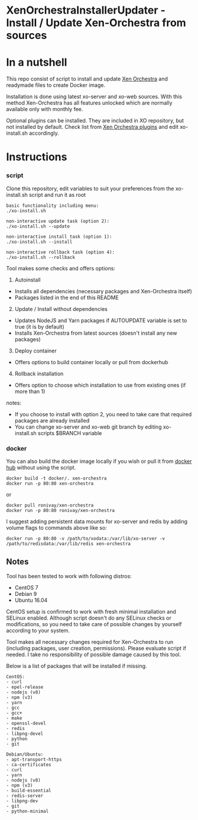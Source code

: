 
# XenOrchestraInstallerUpdater - Install / Update Xen-Orchestra from sources

# In a nutshell

This repo consist of script to install and update [Xen Orchestra](https://xen-orchestra.com/#!/) and readymade files to create Docker image.

Installation is done using latest xo-server and xo-web sources. With this method Xen-Orchestra has all features unlocked which are normally available only with monthly fee.

Optional plugins can be installed. They are included in XO repository, but not installed by default. Check list from [Xen Orchestra plugins](https://github.com/vatesfr/xen-orchestra/tree/master/packages) and edit xo-install.sh accordingly.

# Instructions

### script
Clone this repository, edit variables to suit your preferences from the xo-install.sh script and run it as root

```
basic functionality including menu:
./xo-install.sh

non-interactive update task (option 2):
./xo-install.sh --update

non-interactive install task (option 1):
./xo-install.sh --install

non-interactive rollback task (option 4):
./xo-install.sh --rollback
```

Tool makes some checks and offers options:

1. Autoinstall
 - Installs all dependencies (necessary packages and Xen-Orchestra itself)
 - Packages listed in the end of this README

2. Update / Install without dependencies
 - Updates NodeJS and Yarn packages if AUTOUPDATE variable is set to true (it is by default)
 - Installs Xen-Orchestra from latest sources (doesn't install any new packages)

3. Deploy container
 - Offers options to build container locally or pull from dockerhub

4. Rollback installation
 - Offers option to choose which installation to use from existing ones (if more than 1)

notes:

 - If you choose to install with option 2, you need to take care that required packages are already installed
 - You can change xo-server and xo-web git branch by editing xo-install.sh scripts $BRANCH variable

### docker
You can also build the docker image locally if you wish or pull it from [docker hub](https://hub.docker.com/r/ronivay/xen-orchestra/) without using the script.

```
docker build -t docker/. xen-orchestra
docker run -p 80:80 xen-orchestra
```
or
```
docker pull ronivay/xen-orchestra
docker run -p 80:80 ronivay/xen-orchestra
```

I suggest adding persistent data mounts for xo-server and redis by adding volume flags to commands above like so:

```
docker run -p 80:80 -v /path/to/xodata:/var/lib/xo-server -v /path/to/redisdata:/var/lib/redis xen-orchestra
```

## Notes

Tool has been tested to work with following distros:

- CentOS 7
- Debian 9
- Ubuntu 16.04

CentOS setup is confirmed to work with fresh minimal installation and SELinux enabled. 
Although script doesn't do any SELinux checks or modifications, so you need to take care of possible changes by yourself according to your system.

Tool makes all necessary changes required for Xen-Orchestra to run (including packages, user creation, permissions). Please evaluate script if needed.
I take no responsibility of possible damage caused by this tool.

Below is a list of packages that will be installed if missing.

```
CentOS:
- curl
- epel-release
- nodejs (v8)
- npm (v3)
- yarn
- gcc
- gcc+
- make
- openssl-devel
- redis
- libpng-devel
- python
- git

Debian/Ubuntu:
- apt-transport-https
- ca-certificates
- curl
- yarn
- nodejs (v8)
- npm (v3)
- build-essential
- redis-server
- libpng-dev
- git
- python-minimal
```
